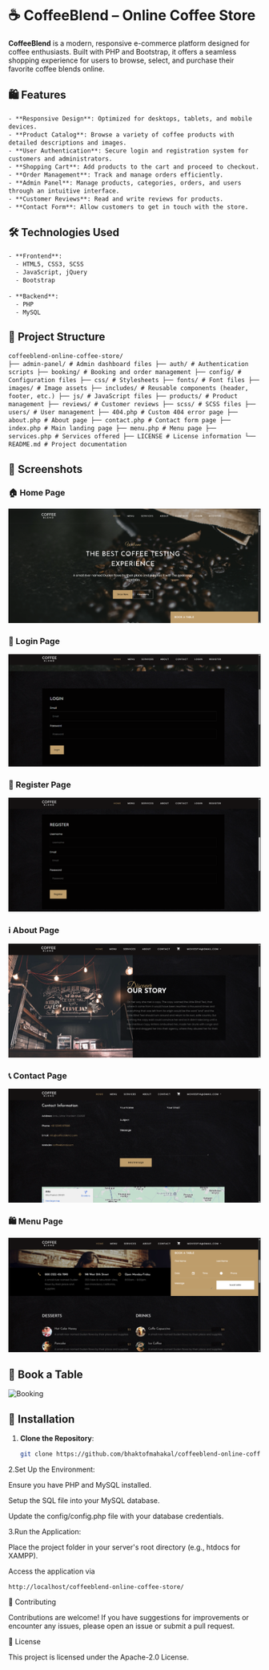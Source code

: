 # ☕ CoffeeBlend – Online Coffee Store

**CoffeeBlend** is a modern, responsive e-commerce platform designed for coffee enthusiasts. Built with PHP and Bootstrap, it offers a seamless shopping experience for users to browse, select, and purchase their favorite coffee blends online.

## 🛍️ Features

    - **Responsive Design**: Optimized for desktops, tablets, and mobile devices.
    - **Product Catalog**: Browse a variety of coffee products with detailed descriptions and images.
    - **User Authentication**: Secure login and registration system for customers and administrators.
    - **Shopping Cart**: Add products to the cart and proceed to checkout.
    - **Order Management**: Track and manage orders efficiently.
    - **Admin Panel**: Manage products, categories, orders, and users through an intuitive interface.
    - **Customer Reviews**: Read and write reviews for products.
    - **Contact Form**: Allow customers to get in touch with the store.

## 🛠️ Technologies Used

    - **Frontend**:
      - HTML5, CSS3, SCSS
      - JavaScript, jQuery
      - Bootstrap

    - **Backend**:
      - PHP
      - MySQL

## 📁 Project Structure

    coffeeblend-online-coffee-store/ 
    ├── admin-panel/ # Admin dashboard files ├── auth/ # Authentication scripts ├── booking/ # Booking and order management ├── config/ # Configuration files ├── css/ # Stylesheets ├── fonts/ # Font files ├── images/ # Image assets ├── includes/ # Reusable components (header, footer, etc.) ├── js/ # JavaScript files ├── products/ # Product management ├── reviews/ # Customer reviews ├── scss/ # SCSS files ├── users/ # User management ├── 404.php # Custom 404 error page ├── about.php # About page ├── contact.php # Contact form page ├── index.php # Main landing page ├── menu.php # Menu page ├── services.php # Services offered ├── LICENSE # License information └── README.md # Project documentation

## 📸 Screenshots

### 🏠 Home Page  
![Home](image/homepage.png)

### 🔐 Login Page  
![Login](image/login.png)

### 📝 Register Page  
![Register](image/register.png)

### ℹ️ About Page  
![About](image/about.png)

### 📞 Contact Page  
![Contact](image/contact.png)

### 🛍️ Menu Page  
![Menu](image/menu.png)

## 📅 Book a Table
![Booking](image/book.png)



## 🚀 Installation

1. **Clone the Repository**:
   ```bash
   git clone https://github.com/bhaktofmahakal/coffeeblend-online-coffee-store.git
2.Set Up the Environment:

Ensure you have PHP and MySQL installed.

Setup the  SQL file into your MySQL database.

Update the config/config.php file with your database credentials.

3.Run the Application:

Place the project folder in your server's root directory (e.g., htdocs for XAMPP).

Access the application via

    http://localhost/coffeeblend-online-coffee-store/

🤝 Contributing

Contributions are welcome! If you have suggestions for improvements or encounter any issues, please open an issue or submit a pull request.

📄 License

This project is licensed under the Apache-2.0 License.

